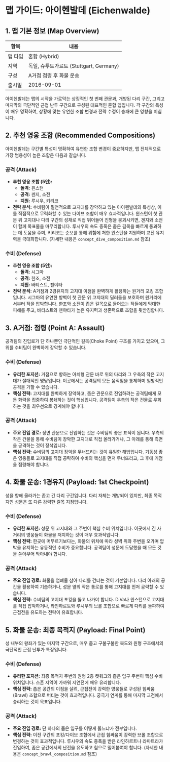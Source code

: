 # 맵 가이드: 아이헨발데 (Eichenwalde)

## 1. 맵 기본 정보 (Map Overview)

| 항목    | 내용                                    |
| ------- | --------------------------------------- |
| 맵 타입 | 혼합 (Hybrid)                           |
| 지역    | 독일, 슈투트가르트 (Stuttgart, Germany) |
| 구성    | A거점 점령 후 화물 운송                 |
| 출시일  | 2016-09-01                              |

아이헨발데는 맵의 시작을 가로막는 상징적인 첫 번째 관문과, 개방된 다리 구간, 그리고 마지막의 극단적인 근접 난투 구간으로 구성된 대표적인 혼합 맵입니다. 각 구간의 특성이 매우 명확하여, 상황에 맞는 유연한 조합 변경과 전략 수정이 승패에 큰 영향을 미칩니다.

## 2. 추천 영웅 조합 (Recommended Compositions)

아이헨발데는 구간별 특성이 명확하여 유연한 조합 변경이 중요하지만, 맵 전체적으로 가장 범용성이 높은 조합은 다음과 같습니다.

### 공격 (Attack)

- **추천 영웅 조합 (5인):**
  - **돌격:** 윈스턴
  - **공격:** 겐지, 소전
  - **지원:** 루시우, 키리코
- **전략 분석:** 수비팀이 필연적으로 고지대를 장악하고 있는 아이헨발데의 특성상, 이를 직접적으로 무력화할 수 있는 다이브 조합이 매우 효과적입니다. 윈스턴이 첫 관문 위 고지대나 다리 구간의 성채로 직접 뛰어들어 진형을 붕괴시키면, 겐지와 소전이 함께 목표물을 마무리합니다. 루시우의 속도 증폭은 좁은 길목을 빠르게 통과하는 데 도움을 주며, 키리코는 순보를 통해 위험에 처한 윈스턴을 지원하며 교전 유지력을 극대화합니다. (자세한 내용은 `concept_dive_composition.md` 참조)

### 수비 (Defense)

- **추천 영웅 조합 (5인):**
  - **돌격:** 시그마
  - **공격:** 한조, 소전
  - **지원:** 바티스트, 젠야타
- **전략 분석:** A거점과 2경유지의 고지대 이점을 완벽하게 활용하는 원거리 포킹 조합입니다. 시그마의 유연한 방벽이 첫 관문 위 고지대의 딜러들을 보호하며 원거리에서부터 적을 압박합니다. 한조와 소전이 좁은 길목으로 들어오는 적들에게 막대한 피해를 주고, 바티스트와 젠야타가 높은 유지력과 생존력으로 조합을 뒷받침합니다.

## 3. A거점: 점령 (Point A: Assault)

공격팀의 진입로가 단 하나뿐인 극단적인 길목(Choke Point) 구조를 가지고 있으며, 그 위를 수비팀이 완벽하게 장악할 수 있습니다.

### 수비 (Defense)

- **유리한 포지션:** 거점으로 향하는 아치형 관문 바로 위의 다리와 그 우측의 작은 고지대가 절대적인 명당입니다. 이곳에서는 공격팀의 모든 움직임을 통제하며 일방적인 공격을 가할 수 있습니다.
- **핵심 전략:** 고지대를 완벽하게 장악하고, 좁은 관문으로 진입하려는 공격팀에게 모든 화력을 집중하여 봉쇄하는 것이 핵심입니다. 공격팀이 우측의 작은 건물로 우회하는 것을 최우선으로 경계해야 합니다.

### 공격 (Attack)

- **주요 진입 경로:** 정면 관문으로 진입하는 것은 수비팀의 좋은 표적이 됩니다. 우측의 작은 건물을 통해 수비팀이 장악한 고지대로 직접 올라가거나, 그 아래를 통해 측면을 공격하는 것이 정석입니다.
- **핵심 전략:** 수비팀의 고지대 장악을 무너뜨리는 것이 유일한 해법입니다. 기동성 좋은 영웅들로 고지대를 직접 공략하여 수비의 핵심을 먼저 무너뜨리고, 그 후에 거점을 점령해야 합니다.

## 4. 화물 운송: 1경유지 (Payload: 1st Checkpoint)

성을 향해 올라가는 좁고 긴 다리 구간입니다. 다리 자체는 개방되어 있지만, 최종 목적지인 성문은 또 다른 강력한 길목 지점입니다.

### 수비 (Defense)

- **유리한 포지션:** 성문 위 고지대와 그 주변이 핵심 수비 위치입니다. 이곳에서 긴 사거리의 영웅들이 화물을 저지하는 것이 매우 효과적입니다.
- **핵심 전략:** 한곳에 머무르기보다는, 화물의 위치에 따라 성벽 위와 주변을 오가며 압박을 유지하는 유동적인 수비가 중요합니다. 공격팀이 성문에 도달했을 때 모든 것을 쏟아부어 막아내야 합니다.

### 공격 (Attack)

- **주요 진입 경로:** 화물을 엄폐물 삼아 다리를 건너는 것이 기본입니다. 다리 아래의 공간을 활용하여 기습하거나, 성문 옆의 작은 통로를 통해 고지대를 먼저 공략할 수 있습니다.
- **핵심 전략:** 수비팀의 고지대 포킹을 뚫고 나가야 합니다. D.Va나 윈스턴으로 고지대를 직접 압박하거나, 라인하르트와 루시우의 브롤 조합으로 빠르게 다리를 돌파하여 근접전을 유도하는 전략이 유효합니다.

## 5. 화물 운송: 최종 목적지 (Payload: Final Point)

성 내부의 왕좌가 있는 마지막 구간으로, 매우 좁고 구불구불한 복도와 원형 구조에서의 극단적인 근접 난투가 특징입니다.

### 수비 (Defense)

- **유리한 포지션:** 최종 목적지 주변의 원형 2층 캣워크와 좁은 입구 주변이 핵심 수비 위치입니다. 스폰 지역이 가까워 지연전에 매우 유리합니다.
- **핵심 전략:** 좁은 공간의 이점을 살려, 근접전이 강력한 영웅들로 구성된 힘싸움(Brawl) 조합으로 버티는 것이 효과적입니다. 궁극기 연계를 통해 마지막 교전에서 승리하는 것이 목표입니다.

### 공격 (Attack)

- **주요 진입 경로:** 단 하나의 좁은 입구를 어떻게 뚫느냐가 전부입니다.
- **핵심 전략:** 이전 구간의 포킹/다이브 조합에서 근접 힘싸움이 강력한 브롤 조합으로 변경하는 것이 효과적입니다. 루시우의 속도 증폭을 받은 라인하르트나 라마트라가 진입하여, 좁은 공간에서의 난전을 유도하고 힘으로 밀어붙여야 합니다. (자세한 내용은 `concept_brawl_composition.md` 참조)
